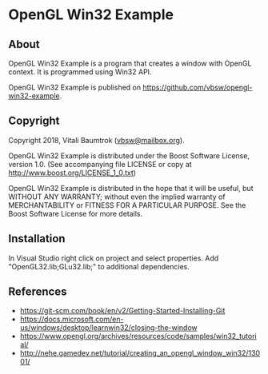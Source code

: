 # OpenGL Win32 Example

## About
OpenGL Win32 Example is a program that creates a window with OpenGL context. It is programmed using Win32 API.

OpenGL Win32 Example is published on <https://github.com/vbsw/opengl-win32-example>.

## Copyright
Copyright 2018, Vitali Baumtrok (vbsw@mailbox.org).

OpenGL Win32 Example is distributed under the Boost Software License, version 1.0. (See accompanying file LICENSE or copy at <http://www.boost.org/LICENSE_1_0.txt>)

OpenGL Win32 Example is distributed in the hope that it will be useful, but WITHOUT ANY WARRANTY; without even the implied warranty of MERCHANTABILITY or FITNESS FOR A PARTICULAR PURPOSE. See the Boost Software License for more details.

## Installation
In Visual Studio right click on project and select properties. Add "OpenGL32.lib;GLu32.lib;" to additional dependencies.

## References
- <https://git-scm.com/book/en/v2/Getting-Started-Installing-Git>
- <https://docs.microsoft.com/en-us/windows/desktop/learnwin32/closing-the-window>
- <https://www.opengl.org/archives/resources/code/samples/win32_tutorial/>
- <http://nehe.gamedev.net/tutorial/creating_an_opengl_window_win32/13001/>

